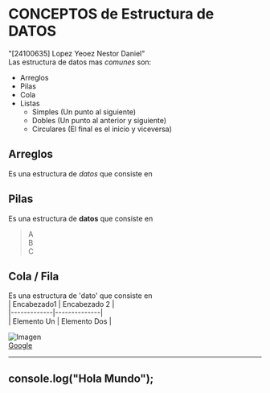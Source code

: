 # CONCEPTOS de Estructura de DATOS
"[24100635] Lopez Yeoez Nestor Daniel"  
 Las estructura de datos mas *comunes* son:
 - Arreglos
 - Pilas
 - Cola
 - Listas
     - Simples (Un punto al siguiente)
     - Dobles (Un punto al anterior y siguiente)
     - Circulares (El final es el inicio y viceversa)
## Arreglos
Es una estructura de *datos* que consiste en
## Pilas
Es una estructura de **datos** que consiste en
> A   
> B   
> C  
## Cola / Fila
Es una estructura de 'dato' que consiste en  
| Encabezado1 | Encabezado 2 |  
|-------------|--------------|  
| Elemento Un | Elemento Dos |  
  
![Imagen](./Wep_Hydrant_Wellstring.png)  
[Google](https://www.google.com/)  

  ---
  console.log("Hola Mundo");
  ---

